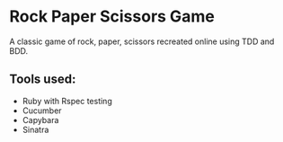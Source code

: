 Rock Paper Scissors Game
========================
A classic game of rock, paper, scissors recreated online using TDD and BDD.

Tools used:
-----------
- Ruby with Rspec testing
- Cucumber
- Capybara
- Sinatra